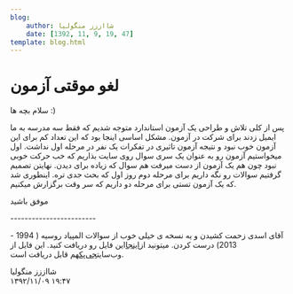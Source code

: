 ```yaml
---
blog:
    author: شااززز منگولیا
    date: [1392, 11, 9, 19, 47]
template: blog.html
---
```

# لغو موقتی آزمون

<div class="cnt">
سلام بچه ها :)<p></p>
<p>پس از کلی تلاش و طراحی یک آزمون استاندارد متوجه شدیم که فقط سه مدرسه به ما ایمیل زدند برای شرکت در آزمون. مشکل اساسی اینجا بود که این تعداد کم برای این آزمون خوب نبود و نتیجه آزمون تاثیری در تفکرات یک نفر در مرحله اول نداشت. اول میخواستیم آزمون رو به عنوان یک سری سوال روی سایت بذاریم که خب حرکت خوبی نبود چون هم یک آزمون از دست میرفت هم سوال که زیاده برای دیدن. نهایتن تصمیم گرفتیم سوالات رو نگه داریم برای مرحله دوم روز اول که بحث جدی تره. اینطوری شد که یک آزمون تستی برای مرحله دو داریم که سر وقت برگزارش میکنیم.</p>
<p>موفق باشید</p>
<p>------------------------</p>
<p>آقای اسدی زحمت کشیدن و یه نسخه ی خیلی خوب از سوالات المپیاد روسیه ( 1994 - 2013) درست کردن. میتونید از<a href="http://gpacco.ir/pluginfile.php/16/mod_forum/attachment/3/russia.pdf" target="_blank">اینجا</a>این فایل رو دریافت کنید. این فایل از وب‌سایت<a href="http://gpacco.ir" target="_blank">جی‌پک</a>هم قابل دریافت است.</p>
<p></p>
</div>

<div class="blog-info">
    <div class="blog-author">شااززز منگولیا</div>
    <div class="blog-date">۱۳۹۲/۱۱/۰۹ ۱۹:۴۷</div>
</div>

